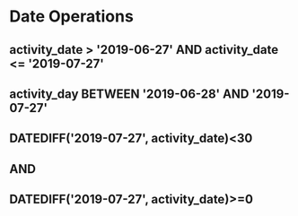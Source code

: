 # Date Operations

## activity_date > '2019-06-27' AND activity_date <= '2019-07-27' 

## activity_day BETWEEN '2019-06-28' AND '2019-07-27'

## DATEDIFF('2019-07-27', activity_date)<30 
## AND 
## DATEDIFF('2019-07-27', activity_date)>=0 

